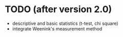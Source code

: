
TODO (after version 2.0)
========================

- descriptive and basic statistics (t-test, chi square)
- integrate Weenink's measurement method

